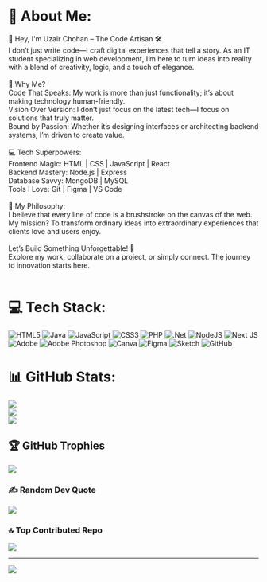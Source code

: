 # 💫 About Me:
👋 Hey, I'm Uzair Chohan – The Code Artisan 🛠️<br>I don’t just write code—I craft digital experiences that tell a story. As an IT student specializing in web development, I’m here to turn ideas into reality with a blend of creativity, logic, and a touch of elegance.<br><br>🌟 Why Me?<br>Code That Speaks: My work is more than just functionality; it’s about making technology human-friendly.<br>Vision Over Version: I don’t just focus on the latest tech—I focus on solutions that truly matter.<br>Bound by Passion: Whether it’s designing interfaces or architecting backend systems, I’m driven to create value.<br><br>💻 Tech Superpowers:<br>Frontend Magic: HTML | CSS | JavaScript | React<br>Backend Mastery: Node.js | Express<br>Database Savvy: MongoDB | MySQL<br>Tools I Love: Git | Figma | VS Code<br><br>🚀 My Philosophy:<br>I believe that every line of code is a brushstroke on the canvas of the web. My mission? To transform ordinary ideas into extraordinary experiences that clients love and users enjoy.<br><br>Let’s Build Something Unforgettable! 🌟<br>Explore my work, collaborate on a project, or simply connect. The journey to innovation starts here.<br><br>


# 💻 Tech Stack:
![HTML5](https://img.shields.io/badge/html5-%23E34F26.svg?style=for-the-badge&logo=html5&logoColor=white) ![Java](https://img.shields.io/badge/java-%23ED8B00.svg?style=for-the-badge&logo=openjdk&logoColor=white) ![JavaScript](https://img.shields.io/badge/javascript-%23323330.svg?style=for-the-badge&logo=javascript&logoColor=%23F7DF1E) ![CSS3](https://img.shields.io/badge/css3-%231572B6.svg?style=for-the-badge&logo=css3&logoColor=white) ![PHP](https://img.shields.io/badge/php-%23777BB4.svg?style=for-the-badge&logo=php&logoColor=white) ![.Net](https://img.shields.io/badge/.NET-5C2D91?style=for-the-badge&logo=.net&logoColor=white) ![NodeJS](https://img.shields.io/badge/node.js-6DA55F?style=for-the-badge&logo=node.js&logoColor=white) ![Next JS](https://img.shields.io/badge/Next-black?style=for-the-badge&logo=next.js&logoColor=white) ![Adobe](https://img.shields.io/badge/adobe-%23FF0000.svg?style=for-the-badge&logo=adobe&logoColor=white) ![Adobe Photoshop](https://img.shields.io/badge/adobe%20photoshop-%2331A8FF.svg?style=for-the-badge&logo=adobe%20photoshop&logoColor=white) ![Canva](https://img.shields.io/badge/Canva-%2300C4CC.svg?style=for-the-badge&logo=Canva&logoColor=white) ![Figma](https://img.shields.io/badge/figma-%23F24E1E.svg?style=for-the-badge&logo=figma&logoColor=white) ![Sketch](https://img.shields.io/badge/Sketch-FFB387?style=for-the-badge&logo=sketch&logoColor=black) ![GitHub](https://img.shields.io/badge/github-%23121011.svg?style=for-the-badge&logo=github&logoColor=white)
# 📊 GitHub Stats:
![](https://github-readme-stats.vercel.app/api?username=uzair-sketch&theme=radical&hide_border=false&include_all_commits=true&count_private=false)<br/>
![](https://github-readme-streak-stats.herokuapp.com/?user=uzair-sketch&theme=radical&hide_border=false)<br/>
![](https://github-readme-stats.vercel.app/api/top-langs/?username=uzair-sketch&theme=radical&hide_border=false&include_all_commits=true&count_private=false&layout=compact)

## 🏆 GitHub Trophies
![](https://github-profile-trophy.vercel.app/?username=uzair-sketch&theme=radical&no-frame=false&no-bg=false&margin-w=4)

### ✍️ Random Dev Quote
![](https://quotes-github-readme.vercel.app/api?type=horizontal&theme=radical)

### 🔝 Top Contributed Repo
![](https://github-contributor-stats.vercel.app/api?username=uzair-sketch&limit=5&theme=dark&combine_all_yearly_contributions=true)

---
[![](https://visitcount.itsvg.in/api?id=uzair-sketch&icon=0&color=0)](https://visitcount.itsvg.in)

<!-- Proudly created with GPRM ( https://gprm.itsvg.in ) -->
